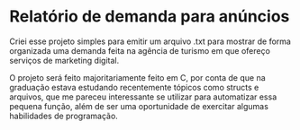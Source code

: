 # Relatório de demanda para anúncios

Criei esse projeto simples para emitir um arquivo .txt para mostrar de forma
organizada uma demanda feita na agência de turismo em que ofereço serviços
de marketing digital.

O projeto será feito majoritariamente feito em C, por conta de que na graduação
estava estudando recentemente tópicos como structs e arquivos, que me pareceu
interessante se utilizar para automatizar essa pequena função, além de ser
uma oportunidade de exercitar algumas habilidades de programação.